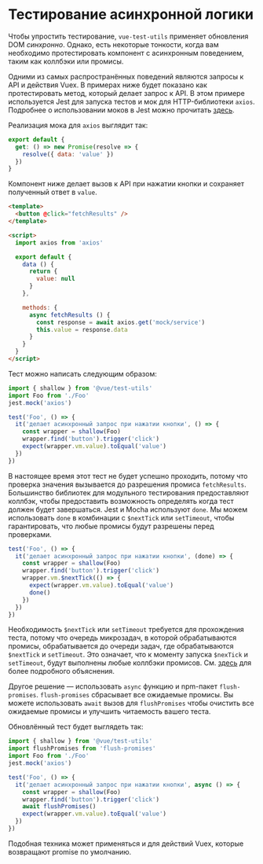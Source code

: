 # Тестирование асинхронной логики

Чтобы упростить тестирование, `vue-test-utils` применяет обновления DOM _синхронно_. Однако, есть некоторые тонкости, когда вам необходимо протестировать компонент с асинхронным поведением, таким как коллбэки или промисы.

Одними из самых распространённых поведений являются запросы к API и действия Vuex. В примерах ниже будет показано как протестировать метод, который делает запрос к API. В этом примере используется Jest для запуска тестов и мок для HTTP-библиотеки `axios`. Подробнее о использовании моков в Jest можно прочитать [здесь](https://facebook.github.io/jest/docs/en/manual-mocks.html#content).

Реализация мока для `axios` выглядит так:

``` js
export default {
  get: () => new Promise(resolve => {
    resolve({ data: 'value' })
  })
}
```

Компонент ниже делает вызов к API при нажатии кнопки и сохраняет полученный ответ в `value`.

``` html
<template>
  <button @click="fetchResults" />
</template>

<script>
  import axios from 'axios'

  export default {
    data () {
      return {
        value: null
      }
    },

    methods: {
      async fetchResults () {
        const response = await axios.get('mock/service')
        this.value = response.data
      }
    }
  }
</script>
```

Тест можно написать следующим образом:

``` js
import { shallow } from '@vue/test-utils'
import Foo from './Foo'
jest.mock('axios')

test('Foo', () => {
  it('делает асинхронный запрос при нажатии кнопки', () => {
    const wrapper = shallow(Foo)
    wrapper.find('button').trigger('click')
    expect(wrapper.vm.value).toEqual('value')
  })
})
```

В настоящее время этот тест не будет успешно проходить, потому что проверка значения вызывается до разрешения промиса `fetchResults`. Большинство библиотек для модульного тестирования предоставляют коллбэк, чтобы предоставить возможность определять когда тест должен будет завершаться. Jest и Mocha используют `done`. Мы можем использовать `done` в комбинации с `$nextTick` или `setTimeout`, чтобы гарантировать, что любые промисы будут разрешены перед проверками.

``` js
test('Foo', () => {
  it('делает асинхронный запрос при нажатии кнопки', (done) => {
    const wrapper = shallow(Foo)
    wrapper.find('button').trigger('click')
    wrapper.vm.$nextTick(() => {
      expect(wrapper.vm.value).toEqual('value')
      done()
    })
  })
})
```

Необходимость `$nextTick` или `setTimeout` требуется для прохождения теста, потому что очередь микрозадач, в которой обрабатываются промисы, обрабатывается до очереди задач, где обрабатываются `$nextTick` и `setTimeout`. Это означает, что к моменту запуска `$nexTick` и `setTimeout`, будут выполнены любые коллбэки промисов. См. [здесь](https://jakearchibald.com/2015/tasks-microtasks-queues-and-schedules/) для более подробного объяснения.

Другое решение — использовать `async` функцию и npm-пакет `flush-promises`. `flush-promises` сбрасывает все ожидаемые промисы. Вы можете использовать `await` вызов для `flushPromises` чтобы очистить все ожидаемые промисы и улучшить читаемость вашего теста.

Обновлённый тест будет выглядеть так:

``` js
import { shallow } from '@vue/test-utils'
import flushPromises from 'flush-promises'
import Foo from './Foo'
jest.mock('axios')

test('Foo', () => {
  it('делает асинхронный запрос при нажатии кнопки', async () => {
    const wrapper = shallow(Foo)
    wrapper.find('button').trigger('click')
    await flushPromises()
    expect(wrapper.vm.value).toEqual('value')
  })
})
```

Подобная техника может применяться и для действий Vuex, которые возвращают promise по умолчанию.
